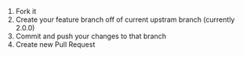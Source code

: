 1. Fork it
2. Create your feature branch off of current upstram branch (currently 2.0.0)
3. Commit and push your changes to that branch
4. Create new Pull Request
